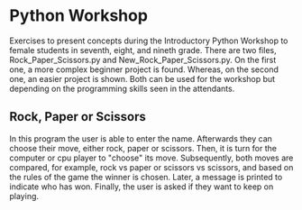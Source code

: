 # Python Workshop
Exercises to present concepts during the Introductory Python Workshop to female students in seventh, eight, and nineth grade.
There are two files, Rock_Paper_Scissors.py and New_Rock_Paper_Scissors.py. On the first one, a more complex beginner project is found. Whereas, on the second one, an easier project is shown. Both can be used for the workshop but depending on the programming skills seen in the attendants. 

## Rock, Paper or Scissors
In this program the user is able to enter the name. Afterwards they can choose their move, either rock, paper or scissors. Then, it is turn for the computer or cpu player to "choose" its move. Subsequently, both moves are compared, for example, rock vs paper or scissors vs scissors, and based on the rules of the game the winner is chosen. Later, a message is printed to indicate who has won. Finally, the user is asked if they want to keep on playing.
